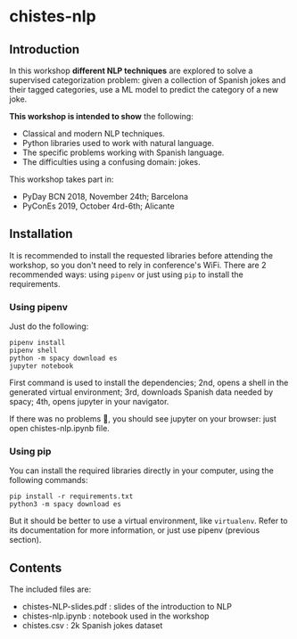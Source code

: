 # chistes-nlp

## Introduction
In this workshop **different NLP techniques** are explored to solve a supervised categorization problem: given a collection of Spanish jokes and their tagged categories, use a ML model to predict the category of a new joke.

**This workshop is intended to show** the following:
- Classical and modern NLP techniques.
- Python libraries used to work with natural language.
- The specific problems working with Spanish language.
- The difficulties using a confusing domain: jokes.

This workshop takes part in:
- PyDay BCN 2018, November 24th; Barcelona
- PyConEs 2019, October 4rd-6th; Alicante

## Installation
It is recommended to install the requested libraries before attending the workshop, so you don't need to rely in conference's WiFi. There are 2 recommended ways: using `pipenv` or just using `pip` to install the requirements.

### Using pipenv
Just do the following:
```
pipenv install
pipenv shell
python -m spacy download es
jupyter notebook
```
First command is used to install the dependencies; 2nd, opens a shell in the generated virtual environment; 3rd, downloads Spanish data needed by spacy; 4th, opens jupyter in your navigator.

If there was no problems 🤞, you should see jupyter on your browser: just open chistes-nlp.ipynb file.

### Using pip
You can install the required libraries directly in your computer, using the following commands:
```
pip install -r requirements.txt
python3 -m spacy download es
```
But it should be better to use a virtual environment, like `virtualenv`. Refer to its documentation for more information, or just use pipenv (previous section).

## Contents
The included files are:
* chistes-NLP-slides.pdf : slides of the introduction to NLP
* chistes-nlp.ipynb : notebook used in the workshop
* chistes.csv : 2k Spanish jokes dataset
